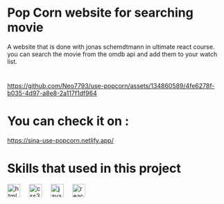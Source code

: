 # Pop Corn website for searching movie
A website that is done with jonas schemdtmann in ultimate react course. you can  search the movie from the omdb api and add them to your watch list.

# 
https://github.com/Neo7793/use-popcorn/assets/134860589/4fe6278f-b035-4d97-a8e8-2a117f1df964

# You can check it on :

https://sina-use-popcorn.netlify.app/


# Skills that used in this project
<div align="left">
  <img src="https://cdn.jsdelivr.net/gh/devicons/devicon/icons/html5/html5-original.svg" height="30" alt="html5 logo"  />
  <img width="12" />
  <img src="https://cdn.jsdelivr.net/gh/devicons/devicon/icons/css3/css3-original.svg" height="30" alt="css3 logo"  />
  <img width="12" />
  <img src="https://cdn.jsdelivr.net/gh/devicons/devicon/icons/javascript/javascript-original.svg" height="30" alt="javascript logo"  />
  <img width="12" />
  <img src="https://cdn.jsdelivr.net/gh/devicons/devicon/icons/react/react-original.svg" height="30" alt="react logo"  />
  <img width="12" />
</div>
